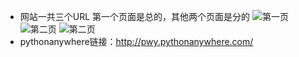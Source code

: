 * 网站一共三个URL  第一个页面是总的，其他两个页面是分的
![第一页](https://images.gitee.com/uploads/images/2020/0106/000859_2544560a_2229424.png "屏幕截图.png")
![第二页](https://images.gitee.com/uploads/images/2020/0106/001028_d87ec5c8_2229424.png "屏幕截图.png")
![第二页](https://images.gitee.com/uploads/images/2020/0106/001028_d87ec5c8_2229424.png "屏幕截图.png")
* pythonanywhere链接：http://pwy.pythonanywhere.com/

